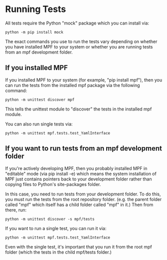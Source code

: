Running Tests
=============

All tests require the Python "mock" package which you can install via:

`python -m pip install mock`

The exact commands you use to run the tests vary depending on whether you have installed MPF to your system or whether
you are running tests from an mpf development folder.

If you installed MPF
--------------------
If you installed MPF to your system (for example, "pip install mpf"), then you can run the tests from the installed mpf
package via the following command:

`python -m unittest discover mpf`

This tells the unittest module to "discover" the tests in the installed mpf module.

You can also run single tests via:

`python -m unittest mpf.tests.test_YamlInterface`

If you want to run tests from an mpf development folder
-------------------------------------------------------
If you're actively developing MPF, then you probably installed MPF in "editable" mode (via pip install -e) which means
the system installation of MPF just contains pointers back to your development folder rather than copying files to
Python's site-packages folder.

In this case, you need to run tests from your development folder. To do this, you must run the tests from the root
repository folder. (e.g. the parent folder called "mpf" which itself has a child folder called "mpf" in it.) Then from
there, run:

`python -m unittest discover -s mpf/tests`

If you want to run a single test, you can run it via:

`python -m unittest mpf.tests.test_YamlInterface`

Even with the single test, it's important that you run it from the root mpf folder (which the tests in the child
mpf/tests folder.)
